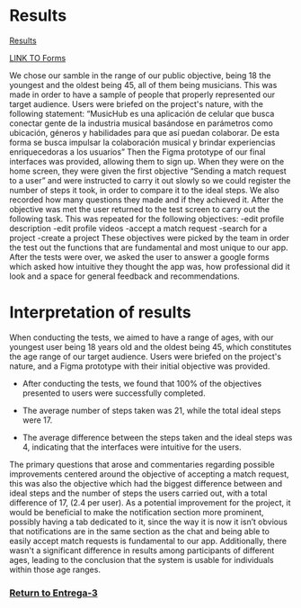 # Results
[Results](https://docs.google.com/spreadsheets/d/1N4xbgCHw-X48e6SKILR3_dAMmsM2LsAvBMu1JWOZSjM/edit?usp=sharing)

[LINK TO Forms](https://docs.google.com/forms/d/1az-2WOu6tyGB380Xr7Yx8tzFPrhYPbLnAr4tBwOOL1Q/edit#responses)

We chose our samble in the range of our public objective, being 18 the youngest and the oldest being 45, all of them being musicians. This was made in order to have a sample of people that properly represented our target audience. Users were briefed on the project's nature, with the following statement: “MusicHub es una aplicación de celular que busca conectar gente de la industria musical basándose en parámetros como ubicación, géneros y habilidades para que así puedan colaborar. De esta forma se busca impulsar la colaboración musical y brindar experiencias enriquecedoras a los usuarios” 
Then the Figma prototype of our final interfaces was provided, allowing them to sign up. When they were on the home screen, they were given the first objective “Sending a match request to a user” and were instructed to carry it out slowly so we could register the number of steps it took, in order to compare it to the ideal steps. We also recorded how many questions they made and if they achieved it. After the objective was met the user returned to the test screen to carry out the following task.
This was repeated for the following objectives: 
-edit profile description
-edit profile videos
-accept a match request
-search for a project
-create a project
These objectives were picked by the team in order the test out the functions that are fundamental and most unique to our app.
After the tests were over, we asked the user to answer a google forms which asked how intuitive they thought the app was, how professional did it look and a space for general feedback and recommendations.

# Interpretation of results

When conducting the tests, we aimed to have a range of ages, with our youngest user being 18 years old and the oldest being 45, which constitutes the age range of our target audience. Users were briefed on the project's nature, and a Figma prototype with their initial objective was provided.

* After conducting the tests, we found that 100% of the objectives presented to users were successfully completed.

* The average number of steps taken was 21, while the total ideal steps were 17.

* The average difference between the steps taken and the ideal steps was 4, indicating that the interfaces were intuitive for the users.

The primary questions that arose and commentaries regarding possible improvements centered around the objective of accepting a match request, this was also the objective which had the biggest difference between and ideal steps and the number of steps the users carried out, with a total difference of 17, (2.4 per user). As a potential improvement for the project, it would be beneficial to make the notification section more prominent, possibly having a tab dedicated to it, since the way it is now it isn’t obvious that notifications are in the same section as the chat and being able to easily accept match requests is fundamental to our app. Additionally, there wasn't a significant difference in results among participants of different ages, leading to the conclusion that the system is usable for individuals within those age ranges.

 ### [Return to Entrega-3](https://github.com/Javier-de-Jesus-Ortiz-Miss/Proyecto-FIS/tree/entrega-3)
